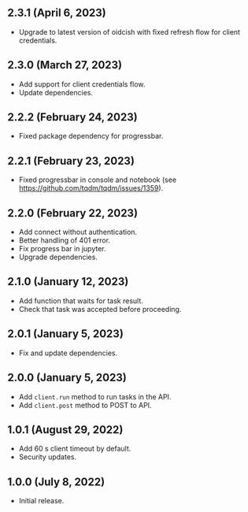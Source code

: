## 2.3.1 (April 6, 2023)
- Upgrade to latest version of oidcish with fixed refresh flow for client credentials.

## 2.3.0 (March 27, 2023)
- Add support for client credentials flow.
- Update dependencies.

## 2.2.2 (February 24, 2023)
- Fixed package dependency for progressbar.

## 2.2.1 (February 23, 2023)
- Fixed progressbar in console and notebook (see https://github.com/tqdm/tqdm/issues/1359).

## 2.2.0 (February 22, 2023)
- Add connect without authentication.
- Better handling of 401 error.
- Fix progress bar in jupyter.
- Upgrade dependencies.

## 2.1.0 (January 12, 2023)
- Add function that waits for task result.
- Check that task was accepted before proceeding.

## 2.0.1 (January 5, 2023)
- Fix and update dependencies.

## 2.0.0 (January 5, 2023)
- Add `client.run` method to run tasks in the API.
- Add `client.post` method to POST to API.

## 1.0.1 (August 29, 2022)
- Add 60 s client timeout by default.
- Security updates.

## 1.0.0 (July 8, 2022)
- Initial release.
